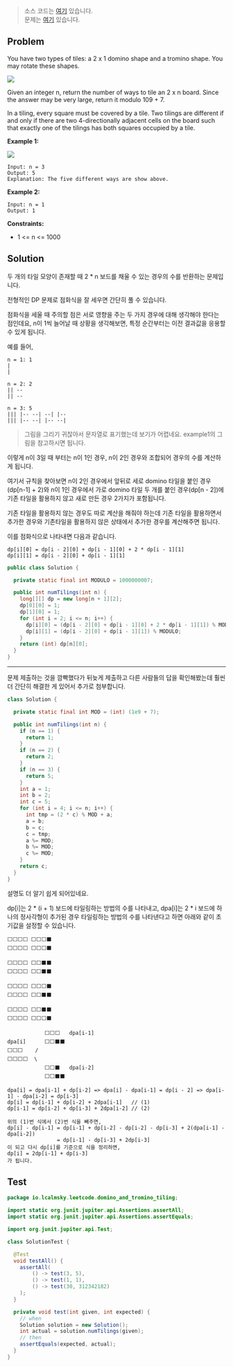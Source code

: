 > 소스 코드는 [여기](https://github.com/lcalmsky/leetcode/blob/master/src/main/java/io/lcalmsky/leetcode/domino_and_tromino_tiling/Solution.java) 있습니다.  
> 문제는 [여기](https://leetcode.com/problems/domino-and-tromino-tiling/) 있습니다.

## Problem

You have two types of tiles: a 2 x 1 domino shape and a tromino shape. You may rotate these shapes.

![](https://assets.leetcode.com/uploads/2021/07/15/lc-domino.jpg)

Given an integer n, return the number of ways to tile an 2 x n board. Since the answer may be very large, return it modulo 109 + 7.

In a tiling, every square must be covered by a tile. Two tilings are different if and only if there are two 4-directionally adjacent cells on the board such that exactly one of the tilings has both squares occupied by a tile.

**Example 1:**

![](https://assets.leetcode.com/uploads/2021/07/15/lc-domino1.jpg)

```text
Input: n = 3
Output: 5
Explanation: The five different ways are show above.
```

**Example 2:**

```text
Input: n = 1
Output: 1
```

**Constraints:**

* 1 <= n <= 1000

## Solution

두 개의 타일 모양이 존재할 때 2 * n 보드를 채울 수 있는 경우의 수를 반환하는 문제입니다.

전형적인 DP 문제로 점화식을 잘 세우면 간단히 풀 수 있습니다.

점화식을 세울 때 주의할 점은 서로 영향을 주는 두 가지 경우에 대해 생각해야 한다는 점인데요, n이 1씩 늘어날 때 상황을 생각해보면, 특정 순간부터는 이전 결과값을 응용할 수 있게 됩니다.

예를 들어,

```text
n = 1: 1
|
|
```

```text
n = 2: 2
|| --
|| --
```

```text
n = 3: 5
||| |-- --| --| |--
||| |-- --| |-- --|
```

> 그림을 그리기 귀찮아서 문자열로 표기했는데 보기가 어렵네요. example1의 그림을 참고하시면 됩니다.

이렇게 n이 3일 때 부터는 n이 1인 경우, n이 2인 경우와 조합되어 경우의 수를 계산하게 됩니다.

여기서 규칙을 찾아보면 n이 2인 경우에서 앞뒤로 세로 domino 타일을 붙인 경우(dp[n-1] + 2)와 n이 1인 경우에서 가로 domino 타일 두 개를 붙인 경우(dp[n - 2])에 기존 타일을 활용하지 않고 새로 만든 경우 2가지가 포함됩니다.

기존 타일을 활용하지 않는 경우도 따로 계산을 해줘야 하는데 기존 타일을 활용하면서 추가한 경우와 기존타일을 활용하지 않은 상태에서 추가한 경우를 계산해주면 됩니다.

이를 점화식으로 나타내면 다음과 같습니다.

```text
dp[i][0] = dp[i - 2][0] + dp[i - 1][0] + 2 * dp[i - 1][1]
dp[i][1] = dp[i - 2][0] + dp[i - 1][1]
```

```java
public class Solution {

  private static final int MODULO = 1000000007;

  public int numTilings(int n) {
    long[][] dp = new long[n + 1][2];
    dp[0][0] = 1;
    dp[1][0] = 1;
    for (int i = 2; i <= n; i++) {
      dp[i][0] = (dp[i - 2][0] + dp[i - 1][0] + 2 * dp[i - 1][1]) % MODULO;
      dp[i][1] = (dp[i - 2][0] + dp[i - 1][1]) % MODULO;
    }
    return (int) dp[n][0];
  }
}
```

---

문제 제출하는 것을 깜빡했다가 뒤늦게 제출하고 다른 사람들의 답을 확인해봤는데 훨씬 더 간단히 해결한 게 있어서 추가로 첨부합니다.

```java
class Solution {

  private static final int MOD = (int) (1e9 + 7);

  public int numTilings(int n) {
    if (n == 1) {
      return 1;
    }
    if (n == 2) {
      return 2;
    }
    if (n == 3) {
      return 5;
    }
    int a = 1;
    int b = 2;
    int c = 5;
    for (int i = 4; i <= n; i++) {
      int tmp = (2 * c) % MOD + a;
      a = b;
      b = c;
      c = tmp;
      a %= MOD;
      b %= MOD;
      c %= MOD;
    }
    return c;
  }
}
```

설명도 더 알기 쉽게 되어있네요.

dp[i]는 2 * (i + 1) 보드에 타일링하는 방법의 수를 나타내고, dpa[i]는 2 * i 보드에 하나의 정사각형이 추가된 경우 타일링하는 방법의 수를 나타낸다고 하면 아래와 같이 초기값을 설정할 수 있습니다.

```text
⬜⬜⬜⬜ ⬜⬜⬜⬛
⬜⬜⬜⬜ ⬜⬜⬜⬛
        
⬜⬜⬜⬜ ⬜⬜⬛⬛
⬜⬜⬜⬜ ⬜⬜⬛⬛
        
⬜⬜⬜⬜ ⬜⬜⬜⬛
⬜⬜⬜⬜ ⬜⬜⬛⬛
        
⬜⬜⬜⬜ ⬜⬜⬛⬛
⬜⬜⬜⬜ ⬜⬜⬜⬛
```

```text
            ⬜⬜⬜   dpa[i-1]
dpa[i]      ⬜⬜⬛⬛
⬜⬜⬜    /
⬜⬜⬜⬜  \
            ⬜⬜⬛   dpa[i-2]
            ⬜⬜⬛⬛
```

```text
dpa[i] = dpa[i-1] + dp[i-2] => dpa[i] - dpa[i-1] = dp[i - 2] => dpa[i-1] - dpa[i-2] = dp[i-3]
dp[i] = dp[i-1] + dp[i-2] + 2dpa[i-1]   // (1)
dp[i-1] = dp[i-2] + dp[i-3] + 2dpa[i-2] // (2)

위의 (1)번 식에서 (2)번 식을 빼주면,
dp[i] - dp[i-1] = dp[i-1] + dp[i-2] - dp[i-2] - dp[i-3] + 2(dpa[i-1] - dpa[i-2])
                = dp[i-1] - dp[i-3] + 2dp[i-3]
이 되고 다시 dp[i]를 기준으로 식을 정리하면,
dp[i] = 2dp[i-1] + dp[i-3]
가 됩니다.
```

## Test

```java
package io.lcalmsky.leetcode.domino_and_tromino_tiling;

import static org.junit.jupiter.api.Assertions.assertAll;
import static org.junit.jupiter.api.Assertions.assertEquals;

import org.junit.jupiter.api.Test;

class SolutionTest {

  @Test
  void testAll() {
    assertAll(
        () -> test(3, 5),
        () -> test(1, 1),
        () -> test(30, 312342182)
    );
  }

  private void test(int given, int expected) {
    // when
    Solution solution = new Solution();
    int actual = solution.numTilings(given);
    // then
    assertEquals(expected, actual);
  }
}
```